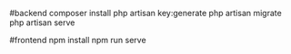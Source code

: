 #backend
composer install
php artisan key:generate
php artisan migrate
php artisan serve

#frontend
npm install
npm run serve
